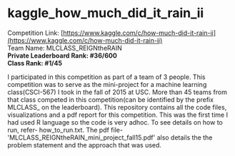 # kaggle_how_much_did_it_rain_ii  
Competition Link: [https://www.kaggle.com/c/how-much-did-it-rain-ii](https://www.kaggle.com/c/how-much-did-it-rain-ii)  
Team Name: MLCLASS_REIGNtheRAIN  
**Private Leaderboard Rank: #36/600**  
**Class Rank: #1/45**  

I participated in this competition as part of a team of 3 people. This competition was to serve as the mini-project for a machine learning class(CSCI-567) I took in the fall of 2015 at USC. More than 45 teams from that class competed in this competition(can be identified by the prefix MLCLASS_ on the leaderboard). This repository contains all the code files, visualizations and a pdf report for this competition. This was the first time I had used R language so the code is very adhoc. To see details on how to run, refer- how_to_run.txt. The pdf file- 'MLCLASS_REIGNtheRAIN_mini_project_fall15.pdf' also details the the problem statement and the approach that was used.

